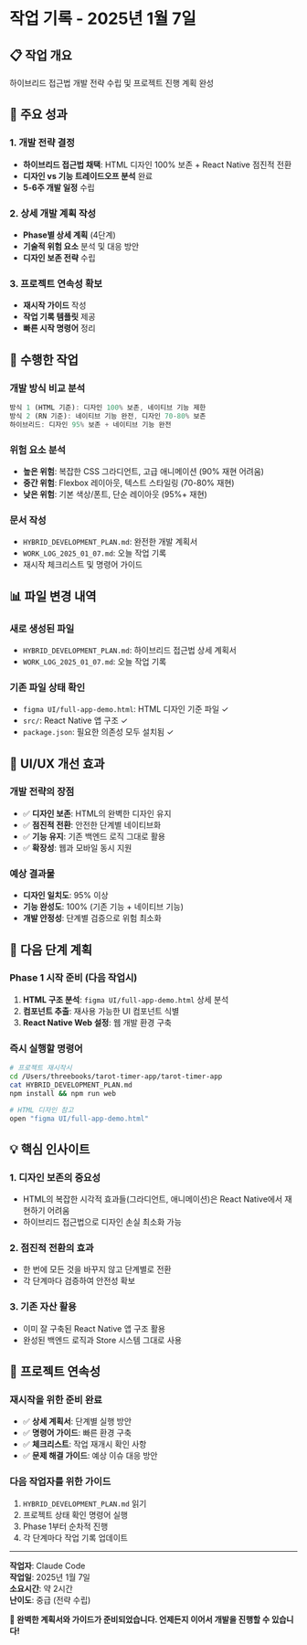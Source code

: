 # 작업 기록 - 2025년 1월 7일

## 📋 작업 개요
하이브리드 접근법 개발 전략 수립 및 프로젝트 진행 계획 완성

## 🎯 주요 성과

### 1. 개발 전략 결정
- **하이브리드 접근법 채택**: HTML 디자인 100% 보존 + React Native 점진적 전환
- **디자인 vs 기능 트레이드오프 분석** 완료
- **5-6주 개발 일정** 수립

### 2. 상세 개발 계획 작성
- **Phase별 상세 계획** (4단계)
- **기술적 위험 요소** 분석 및 대응 방안
- **디자인 보존 전략** 수립

### 3. 프로젝트 연속성 확보
- **재시작 가이드** 작성
- **작업 기록 템플릿** 제공
- **빠른 시작 명령어** 정리

## 🔧 수행한 작업

### 개발 방식 비교 분석
```typescript
방식 1 (HTML 기준): 디자인 100% 보존, 네이티브 기능 제한
방식 2 (RN 기준): 네이티브 기능 완전, 디자인 70-80% 보존
하이브리드: 디자인 95% 보존 + 네이티브 기능 완전
```

### 위험 요소 분석
- **높은 위험**: 복잡한 CSS 그라디언트, 고급 애니메이션 (90% 재현 어려움)
- **중간 위험**: Flexbox 레이아웃, 텍스트 스타일링 (70-80% 재현)
- **낮은 위험**: 기본 색상/폰트, 단순 레이아웃 (95%+ 재현)

### 문서 작성
- `HYBRID_DEVELOPMENT_PLAN.md`: 완전한 개발 계획서
- `WORK_LOG_2025_01_07.md`: 오늘 작업 기록
- 재시작 체크리스트 및 명령어 가이드

## 📊 파일 변경 내역

### 새로 생성된 파일
- `HYBRID_DEVELOPMENT_PLAN.md`: 하이브리드 접근법 상세 계획서
- `WORK_LOG_2025_01_07.md`: 오늘 작업 기록

### 기존 파일 상태 확인
- `figma UI/full-app-demo.html`: HTML 디자인 기준 파일 ✓
- `src/`: React Native 앱 구조 ✓
- `package.json`: 필요한 의존성 모두 설치됨 ✓

## 🎨 UI/UX 개선 효과

### 개발 전략의 장점
- ✅ **디자인 보존**: HTML의 완벽한 디자인 유지
- ✅ **점진적 전환**: 안전한 단계별 네이티브화
- ✅ **기능 유지**: 기존 백엔드 로직 그대로 활용
- ✅ **확장성**: 웹과 모바일 동시 지원

### 예상 결과물
- **디자인 일치도**: 95% 이상
- **기능 완성도**: 100% (기존 기능 + 네이티브 기능)
- **개발 안정성**: 단계별 검증으로 위험 최소화

## 🚀 다음 단계 계획

### Phase 1 시작 준비 (다음 작업시)
1. **HTML 구조 분석**: `figma UI/full-app-demo.html` 상세 분석
2. **컴포넌트 추출**: 재사용 가능한 UI 컴포넌트 식별
3. **React Native Web 설정**: 웹 개발 환경 구축

### 즉시 실행할 명령어
```bash
# 프로젝트 재시작시
cd /Users/threebooks/tarot-timer-app/tarot-timer-app
cat HYBRID_DEVELOPMENT_PLAN.md
npm install && npm run web

# HTML 디자인 참고
open "figma UI/full-app-demo.html"
```

## 💡 핵심 인사이트

### 1. 디자인 보존의 중요성
- HTML의 복잡한 시각적 효과들(그라디언트, 애니메이션)은 React Native에서 재현하기 어려움
- 하이브리드 접근법으로 디자인 손실 최소화 가능

### 2. 점진적 전환의 효과
- 한 번에 모든 것을 바꾸지 않고 단계별로 전환
- 각 단계마다 검증하여 안전성 확보

### 3. 기존 자산 활용
- 이미 잘 구축된 React Native 앱 구조 활용
- 완성된 백엔드 로직과 Store 시스템 그대로 사용

## 🔄 프로젝트 연속성

### 재시작을 위한 준비 완료
- ✅ **상세 계획서**: 단계별 실행 방안
- ✅ **명령어 가이드**: 빠른 환경 구축
- ✅ **체크리스트**: 작업 재개시 확인 사항
- ✅ **문제 해결 가이드**: 예상 이슈 대응 방안

### 다음 작업자를 위한 가이드
1. `HYBRID_DEVELOPMENT_PLAN.md` 읽기
2. 프로젝트 상태 확인 명령어 실행
3. Phase 1부터 순차적 진행
4. 각 단계마다 작업 기록 업데이트

---

**작업자**: Claude Code  
**작업일**: 2025년 1월 7일  
**소요시간**: 약 2시간  
**난이도**: 중급 (전략 수립)

**💝 완벽한 계획서와 가이드가 준비되었습니다. 언제든지 이어서 개발을 진행할 수 있습니다!**